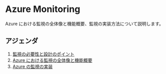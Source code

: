 # Azure Monitoring

Azure における監視の全体像と機能概要、監視の実装方法について説明します。

## アジェンダ

1. [監視の必要性と設計のポイント](./why.md)
1. [Azure における監視の全体像と機能概要](./overview.md)
1. [Azure の監視の実装](./implement.md)
